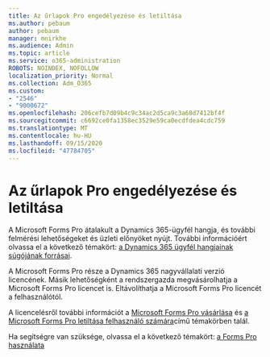 ```yaml
---
title: Az űrlapok Pro engedélyezése és letiltása
ms.author: pebaum
author: pebaum
manager: mnirkhe
ms.audience: Admin
ms.topic: article
ms.service: o365-administration
ROBOTS: NOINDEX, NOFOLLOW
localization_priority: Normal
ms.collection: Adm_O365
ms.custom:
- "2546"
- "9000672"
ms.openlocfilehash: 206cefb7d09b4c9c34ac2d5ca9c3a68d7412bf4f
ms.sourcegitcommit: c6692ce0fa1358ec3529e59ca0ecdfdea4cdc759
ms.translationtype: MT
ms.contentlocale: hu-HU
ms.lasthandoff: 09/15/2020
ms.locfileid: "47784705"
---
```

# <a name="enable-or-disable-forms-pro"></a>Az űrlapok Pro engedélyezése és letiltása

A Microsoft Forms Pro átalakult a Dynamics 365-ügyfél hangja, és további felmérési lehetőségeket és üzleti előnyöket nyújt. További információért olvassa el a következő témakört: [a Dynamics 365 ügyfél hangjainak súgójának forrásai](https://go.microsoft.com/fwlink/p/?linkid=2128357).  

A Microsoft Forms Pro része a Dynamics 365 nagyvállalati verzió licencének. Másik lehetőségként a rendszergazda megvásárolhatja a Microsoft Forms Pro licencet is. Eltávolíthatja a Microsoft Forms Pro licencét a felhasználótól.  

A licencelésről további információt a [Microsoft Forms Pro vásárlása](https://docs.microsoft.com/forms-pro/purchase#purchase-microsoft-forms-pro-for-users-in-a-dynamics-365-tenant) és [a Microsoft Forms Pro letiltása felhasználó számára](https://docs.microsoft.com/forms-pro/purchase#disable-microsoft-forms-pro-for-a-user-1)című témakörben talál.
  
Ha segítségre van szüksége, olvassa el a következő témakört: [a Forms Pro használata](https://docs.microsoft.com/forms-pro/troubleshoot)
